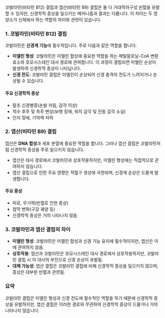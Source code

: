 코발라민(비타민 B12) 결핍과 엽산(비타민 B9) 결핍은 둘 다 거대적아구성 빈혈을 유발할 수 있지만, 신경학적 증상을 일으키는 메커니즘과 결과는 다릅니다. 이 차이는 두 영양소가 신체에서 하는 역할의 차이와 관련이 있습니다.

### 1. **코발라민(비타민 B12) 결핍**

코발라민은 **신경계 기능**에 필수적입니다. 주로 다음과 같은 역할을 합니다:

- **미엘린 형성**: 코발라민은 미엘린 합성에 중요한 역할을 하는 메틸말로닐-CoA 변환 효소와 호모시스테인 대사 경로에 관여합니다. 이 과정이 결핍되면 미엘린 손상이 발생하여 신경학적 증상이 나타납니다.
- **신경 전도**: 코발라민 결핍은 미엘린이 손상되어 신경 충격의 전도가 느려지거나 손상될 수 있습니다.

#### 주요 신경학적 증상

- 말초 신경병증(손발 저림, 감각 이상)
- 척수 후주 및 측주 변성(보행 장애, 위치 감각 및 진동 감각 소실)
- 인지 장애, 기억력 저하

### 2. **엽산(비타민 B9) 결핍**

엽산은 **DNA 합성**과 세포 분열에 중요한 역할을 합니다. 그러나 엽산 결핍은 코발라민처럼 신경학적 증상을 주로 일으키지 않습니다.

- 엽산은 대사 경로에서 코발라민과 상호작용하지만, 미엘린 형성에는 직접적으로 관여하지 않습니다.
- 엽산 결핍으로 인한 주요 영향은 적혈구 생성에 국한되며, 신경계 손상은 드물게 발생합니다.

#### 주요 증상

- 피로, 무기력(빈혈로 인한 증상)
- 점막 변화(구강 궤양 등)
- 신경학적 증상은 거의 나타나지 않음

### 3. **코발라민과 엽산 결핍의 차이**

- **미엘린 형성**: 코발라민은 미엘린 합성과 신경 기능 유지에 필수적이지만, 엽산은 이에 관여하지 않음.
- **상호작용**: 엽산과 코발라민은 호모시스테인 대사 경로에서 상호작용하지만, 코발라민 결핍 시 이 대사의 부진으로 신경 손상이 유발됨.
- **대체 가능성**: 엽산 결핍은 코발라민 결핍에 비해 신경학적 증상을 일으키지 않으며, 증상은 대부분 빈혈과 관련됨.

### 요약

코발라민 결핍은 미엘린 형성과 신경 전도에 필수적인 역할을 하기 때문에 신경학적 증상을 유발하지만, 엽산 결핍은 이러한 경로와 무관하여 신경학적 증상이 드물거나 거의 나타나지 않습니다.